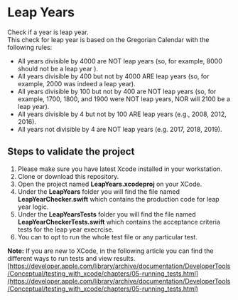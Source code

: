 # Leap Years

Check if a year is leap year.  
This check for leap year is based on the Gregorian Calendar with the following rules:

* All years divisible by 4000 are NOT leap years (so, for example, 8000 should not be a leap year ).
* All years divisible by 400 but not by 4000 ARE leap years (so, for example, 2000 was indeed a leap year).
* All years divisible by 100 but not by 400 are NOT leap years (so, for example, 1700, 1800, and 1900 were NOT leap years, NOR will 2100 be a leap year).
* All years divisible by 4 but not by 100 ARE leap years (e.g., 2008, 2012, 2016).
* All years not divisible by 4 are NOT leap years (e.g. 2017, 2018, 2019).


## Steps to validate the project
1. Please make sure you have latest Xcode installed in your workstation.
2. Clone or download this repository. 
3. Open the project named **LeapYears.xcodeproj** on your XCode.
4. Under the **LeapYears** folder you will find the file named **LeapYearChecker.swift** which contains the production code for leap year logic.
5. Under the **LeapYearsTests** folder you will find the file named **LeapYearCheckerTests.swift** which contains the acceptance criteria tests for the leap year execrcise.
6. You can to opt to run the whole test file or any particular test.

**Note:** If you are new to XCode, in the following article you can find the different ways to run tests and view results.  
[https://developer.apple.com/library/archive/documentation/DeveloperTools/Conceptual/testing_with_xcode/chapters/05-running_tests.html](https://developer.apple.com/library/archive/documentation/DeveloperTools/Conceptual/testing_with_xcode/chapters/05-running_tests.html)

